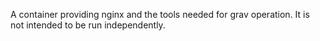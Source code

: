A container providing nginx and the tools needed for grav operation. It is not intended to be run independently.

